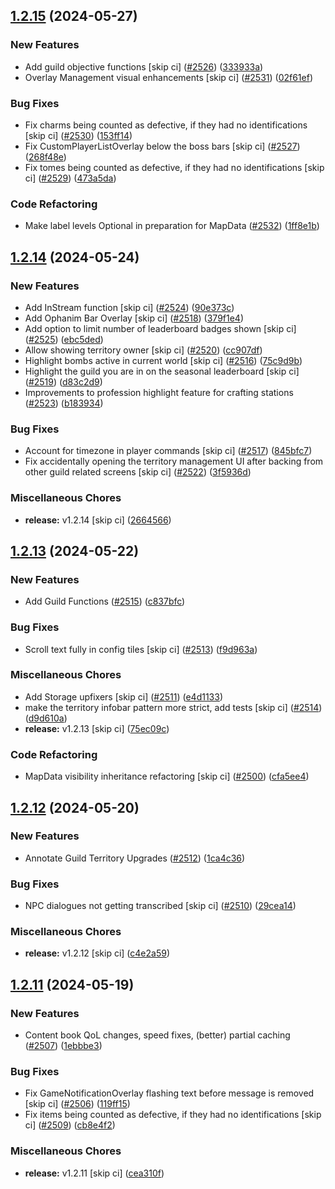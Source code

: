 ## [1.2.15](https://github.com/Wynntils/Artemis/compare/v1.2.14...v1.2.15) (2024-05-27)


### New Features

* Add guild objective functions [skip ci] ([#2526](https://github.com/Wynntils/Artemis/issues/2526)) ([333933a](https://github.com/Wynntils/Artemis/commit/333933a5135b96035b7afffc46fa215b6f2fafbd))
* Overlay Management visual enhancements [skip ci] ([#2531](https://github.com/Wynntils/Artemis/issues/2531)) ([02f61ef](https://github.com/Wynntils/Artemis/commit/02f61ef82d15a2b2733885a8626916a4e6620448))


### Bug Fixes

* Fix charms being counted as defective, if they had no identifications [skip ci] ([#2530](https://github.com/Wynntils/Artemis/issues/2530)) ([153ff14](https://github.com/Wynntils/Artemis/commit/153ff1438cd63f5a7eb064e7cd278cbcd6e8a170))
* Fix CustomPlayerListOverlay below the boss bars [skip ci] ([#2527](https://github.com/Wynntils/Artemis/issues/2527)) ([268f48e](https://github.com/Wynntils/Artemis/commit/268f48e3565acdc0df0b34ec8db2dec32a060a8b))
* Fix tomes being counted as defective, if they had no identifications [skip ci] ([#2529](https://github.com/Wynntils/Artemis/issues/2529)) ([473a5da](https://github.com/Wynntils/Artemis/commit/473a5daf601e7011eddfbc6d00c3e005148cb385))


### Code Refactoring

* Make label levels Optional<Integer> in preparation for MapData ([#2532](https://github.com/Wynntils/Artemis/issues/2532)) ([1ff8e1b](https://github.com/Wynntils/Artemis/commit/1ff8e1bb2335ea42d7c1b343a3b55df8f2daf1fe))

## [1.2.14](https://github.com/Wynntils/Artemis/compare/v1.2.13...v1.2.14) (2024-05-24)


### New Features

* Add InStream function [skip ci] ([#2524](https://github.com/Wynntils/Artemis/issues/2524)) ([90e373c](https://github.com/Wynntils/Artemis/commit/90e373cbd32864469613012488bc73103662619e))
* Add Ophanim Bar Overlay [skip ci] ([#2518](https://github.com/Wynntils/Artemis/issues/2518)) ([379f1e4](https://github.com/Wynntils/Artemis/commit/379f1e42f5f0e0ed9b3242087d2b45665338de3a))
* Add option to limit number of leaderboard badges shown [skip ci] ([#2525](https://github.com/Wynntils/Artemis/issues/2525)) ([ebc5ded](https://github.com/Wynntils/Artemis/commit/ebc5deda26933beae11c8a2a832a9406257109ac))
* Allow showing territory owner [skip ci] ([#2520](https://github.com/Wynntils/Artemis/issues/2520)) ([cc907df](https://github.com/Wynntils/Artemis/commit/cc907df63406f71ba302ab509c688076ff5fa3b8))
* Highlight bombs active in current world [skip ci] ([#2516](https://github.com/Wynntils/Artemis/issues/2516)) ([75c9d9b](https://github.com/Wynntils/Artemis/commit/75c9d9b1cee9c9eff9baa4e35e9d2cb8d9c1f5f0))
* Highlight the guild you are in on the seasonal leaderboard [skip ci] ([#2519](https://github.com/Wynntils/Artemis/issues/2519)) ([d83c2d9](https://github.com/Wynntils/Artemis/commit/d83c2d94fd3875b86361bd0790e565c4d45bfe85))
* Improvements to profession highlight feature for crafting stations ([#2523](https://github.com/Wynntils/Artemis/issues/2523)) ([b183934](https://github.com/Wynntils/Artemis/commit/b183934281ea03a224e957562e7fc665857eb009))


### Bug Fixes

* Account for timezone in player commands [skip ci] ([#2517](https://github.com/Wynntils/Artemis/issues/2517)) ([845bfc7](https://github.com/Wynntils/Artemis/commit/845bfc7754527973234c282f120fad76d9562b59))
* Fix accidentally opening the territory management UI after backing from other guild related screens [skip ci] ([#2522](https://github.com/Wynntils/Artemis/issues/2522)) ([3f5936d](https://github.com/Wynntils/Artemis/commit/3f5936d19a243a4a3c34cc1f943d981185395fb0))


### Miscellaneous Chores

* **release:** v1.2.14 [skip ci] ([2664566](https://github.com/Wynntils/Artemis/commit/2664566af53f963386b4cd5c693a13c76465e626))

## [1.2.13](https://github.com/Wynntils/Artemis/compare/v1.2.12...v1.2.13) (2024-05-22)


### New Features

* Add Guild Functions ([#2515](https://github.com/Wynntils/Artemis/issues/2515)) ([c837bfc](https://github.com/Wynntils/Artemis/commit/c837bfca678b7f83f4e36234ae9128d54b6cb8a3))


### Bug Fixes

* Scroll text fully in config tiles [skip ci] ([#2513](https://github.com/Wynntils/Artemis/issues/2513)) ([f9d963a](https://github.com/Wynntils/Artemis/commit/f9d963abec0d127a674d70c1acdede0b55430c4f))


### Miscellaneous Chores

* Add Storage upfixers [skip ci] ([#2511](https://github.com/Wynntils/Artemis/issues/2511)) ([e4d1133](https://github.com/Wynntils/Artemis/commit/e4d1133c937d79713a6fe067703f2654f6410697))
* make the territory infobar pattern more strict, add tests [skip ci] ([#2514](https://github.com/Wynntils/Artemis/issues/2514)) ([d9d610a](https://github.com/Wynntils/Artemis/commit/d9d610aaa63261901d4532f4d12232164cb9d135))
* **release:** v1.2.13 [skip ci] ([75ec09c](https://github.com/Wynntils/Artemis/commit/75ec09c50db62e94e6700b4705fe51226617ceb7))


### Code Refactoring

* MapData visibility inheritance refactoring [skip ci] ([#2500](https://github.com/Wynntils/Artemis/issues/2500)) ([cfa5ee4](https://github.com/Wynntils/Artemis/commit/cfa5ee4e77491f3ec95008cbfea7f0e4bfdbdc57))

## [1.2.12](https://github.com/Wynntils/Artemis/compare/v1.2.11...v1.2.12) (2024-05-20)


### New Features

* Annotate Guild Territory Upgrades ([#2512](https://github.com/Wynntils/Artemis/issues/2512)) ([1ca4c36](https://github.com/Wynntils/Artemis/commit/1ca4c36f4cd1f6eff53d6e12061b7ae83f1e33f2))


### Bug Fixes

* NPC dialogues not getting transcribed [skip ci] ([#2510](https://github.com/Wynntils/Artemis/issues/2510)) ([29cea14](https://github.com/Wynntils/Artemis/commit/29cea149e6246eec4a668b4e8b5f1fa48d2b0ce3))


### Miscellaneous Chores

* **release:** v1.2.12 [skip ci] ([c4e2a59](https://github.com/Wynntils/Artemis/commit/c4e2a590be52e22068a9907312b8b5f6083a4e93))

## [1.2.11](https://github.com/Wynntils/Artemis/compare/v1.2.10...v1.2.11) (2024-05-19)


### New Features

* Content book QoL changes, speed fixes, (better) partial caching  ([#2507](https://github.com/Wynntils/Artemis/issues/2507)) ([1ebbbe3](https://github.com/Wynntils/Artemis/commit/1ebbbe3453ff67b127c3326d9ddc37c0dd122dde))


### Bug Fixes

* Fix GameNotificationOverlay flashing text before message is removed [skip ci] ([#2506](https://github.com/Wynntils/Artemis/issues/2506)) ([119ff15](https://github.com/Wynntils/Artemis/commit/119ff15cb7e432bd6b74e7921a2674e983129380))
* Fix items being counted as defective, if they had no identifications [skip ci] ([#2509](https://github.com/Wynntils/Artemis/issues/2509)) ([cb8e4f2](https://github.com/Wynntils/Artemis/commit/cb8e4f23f16646aae603712825390bf15d02c567))


### Miscellaneous Chores

* **release:** v1.2.11 [skip ci] ([cea310f](https://github.com/Wynntils/Artemis/commit/cea310f70a8c4fe4b39082d002e27be1f7ecb025))

